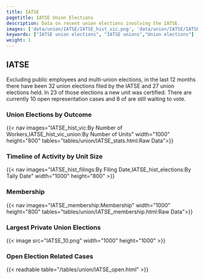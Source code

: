```yaml
---
title: IATSE
pagetitle: IATSE Union Elections
description: Data on recent union elections involving the IATSE.
images: ['data/union/IATSE/IATSE_hist_vic.png', 'data/union/IATSE/IATSE_hist_size.png', 'data/union/IATSE/IATSE_10.png']
keywords: ["IATSE union elections", "IATSE unions","Union elections"]
weight: 1
---
```

##  IATSE

Excluding public employees and multi-union elections, in the last 12 months there have been 32 union elections filed by the IATSE and 27 union elections held. In 23 of those elections a new unit was certified. There are currently 10 open representation cases and 8 of are still waiting to vote.

### Union Elections by Outcome
{{< nav images="IATSE_hist_vic:By Number of Workers,IATSE_hist_vic_union:By Number of Units" width="1000" height="800" tables="tables/union/IATSE_stats.html:Raw Data">}}

### Timeline of Activity by Unit Size
{{< nav images="IATSE_hist_filings:By Filing Date,IATSE_hist_elections:By Tally Date" width="1000" height="800" >}}

### Membership
{{< nav images="IATSE_membership:Membership" width="1000" height="800" tables="tables/union/IATSE_membership.html:Raw Data">}}

### Largest Private Union Elections
{{< image src="IATSE_10.png" width="1000" height="1000"  >}}

### Open Election Related Cases
{{< readtable table="/tables/union/IATSE_open.html" >}}

